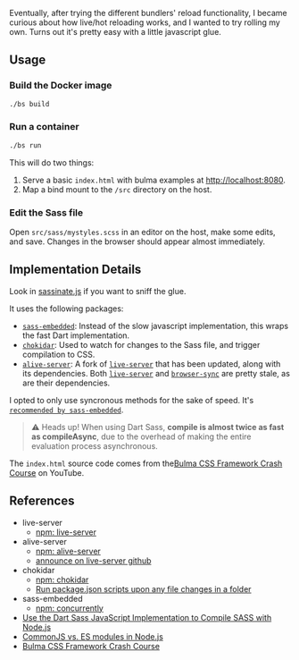Eventually, after trying the different bundlers' reload functionality, I became curious about how live/hot reloading works, and I wanted to try rolling my own. Turns out it's pretty easy with a little javascript glue.

## Usage

### Build the Docker image

```sh
./bs build
```

### Run a container

```sh
./bs run
```

This will do two things:
1. Serve a basic `index.html` with bulma examples at [http://localhost:8080](http://localhost:8080).
2. Map a bind mount to the `/src` directory on the host.

### Edit the Sass file

Open `src/sass/mystyles.scss` in an editor on the host, make some edits, and save. Changes in the browser should appear almost immediately.

## Implementation Details

Look in [sassinate.js](sassinate.js) if you want to sniff the glue.

It uses the following packages:

* [`sass-embedded`](https://github.com/sass/embedded-host-node): Instead of the slow javascript implementation, this wraps the fast Dart implementation.
* [`chokidar`](https://www.npmjs.com/package/chokidar): Used to watch for changes to the Sass file, and trigger compilation to CSS.
* [`alive-server`](https://www.npmjs.com/package/alive-server): A fork of [`live-server`](https://github.com/tapio/live-server) that has been updated, along with its dependencies. Both [`live-server`](https://github.com/tapio/live-server) and [`browser-sync`](https://github.com/BrowserSync/browser-sync) are pretty stale, as are their dependencies.

I opted to only use syncronous methods for the sake of speed. It's [`recommended by sass-embedded`](https://sass-lang.com/documentation/js-api/modules#compileAsync).

> ⚠️ Heads up!
> When using Dart Sass, __compile is almost twice as fast as compileAsync__, due to the overhead of making the entire evaluation process asynchronous.

The `index.html` source code comes from the[Bulma CSS Framework Crash Course](https://www.youtube.com/watch?v=IiPQYQT2-wg) on YouTube.

## References

* live-server
  * [npm: live-server](https://www.npmjs.com/package/live-server)
* alive-server
  * [npm: alive-server](https://www.npmjs.com/package/alive-server)
  * [announce on live-server github](https://github.com/tapio/live-server/issues/398)
* chokidar
  * [npm: chokidar](https://www.npmjs.com/package/chokidar)
  * [Run package.json scripts upon any file changes in a folder](https://flaviocopes.com/package-json-watch/)
* sass-embedded
  * [npm: concurrently](https://www.npmjs.com/package/concurrently)
* [Use the Dart Sass JavaScript Implementation to Compile SASS with Node.js](https://www.devextent.com/dart-sass-javascript-implementation-npm-compile-sass/)
* [CommonJS vs. ES modules in Node.js](https://blog.logrocket.com/commonjs-vs-es-modules-node-js/)
* [Bulma CSS Framework Crash Course](https://www.youtube.com/watch?v=IiPQYQT2-wg)
